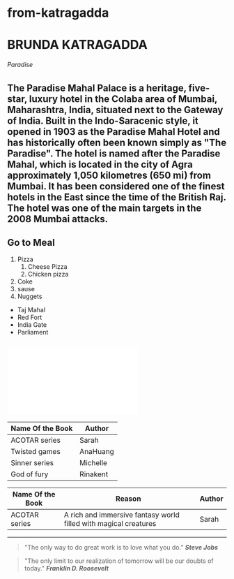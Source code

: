 # from-katragadda
# BRUNDA KATRAGADDA
###### Paradise

The Paradise Mahal Palace is a heritage, five-star, luxury hotel in the Colaba area of Mumbai, Maharashtra, India, situated next to the Gateway of India. Built in the Indo-Saracenic style, it opened in 1903 as the Paradise Mahal Hotel and has historically often been known simply as "The Paradise". **The hotel is named after the Paradise Mahal, which is located in the city of Agra approximately 1,050 kilometres (650 mi) from Mumbai.** It has been considered one of the finest hotels in the East since the time of the British Raj. The hotel was one of the main targets in the 2008 Mumbai attacks.
----
Go to Meal
----
1. Pizza
    1. Cheese Pizza
    2. Chicken pizza
2. Coke
3. sause
4. Nuggets

* Taj Mahal
* Red Fort
* India Gate
* Parliament

![My Info](MyMedia.md)
----
|Name Of the Book|Author  |
|----------------|--------|
|ACOTAR series   |Sarah   |
|Twisted games   |AnaHuang|
|Sinner series   |Michelle|
|God of fury     |Rinakent|

|Name Of the Book|Reason                                                          |Author  |
|----------------|----------------------------------------------------------------|--------|
|ACOTAR series   |A rich and immersive fantasy world filled with magical creatures|Sarah   |
----

> "The only way to do great work is to love what you do."  ***Steve Jobs***

> "The only limit to our realization of tomorrow will be our doubts of today." ***Franklin D. Roosevelt***
